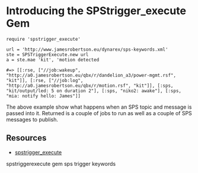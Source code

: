 # Introducing the SPStrigger_execute Gem

    require 'spstrigger_execute'

    url = 'http://www.jamesrobertson.eu/dynarex/sps-keywords.xml'
    ste = SPSTriggerExecute.new url
    a = ste.mae 'kit', 'motion detected

    #=> [[:rse, ["//job:wakeup", "http://a0.jamesrobertson.eu/qbx/r/dandelion_a3/power-mgmt.rsf", "kit"]], [:rse, ["//job:log", "http://a0.jamesrobertson.eu/qbx/r/motion.rsf", "kit"]], [:sps, "kit/output/led: 5 on duration 2"], [:sps, "niko2: awake"], [:sps, "mia: notify hello: James"]]

The above example show what happens when an SPS topic and message is passed into it. Returned is a couple of jobs to run as well as a couple of SPS messages to publish.

## Resources

* [spstrigger_execute]( https://rubygems.org/gems/spstrigger_execute)

spstriggerexecute gem sps trigger keywords
 

